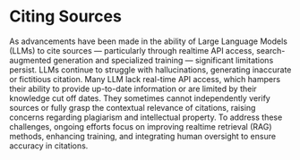 # Citing Sources

As advancements have been made in the ability of Large Language Models (LLMs) to cite sources — particularly through realtime API access, search-augmented generation and specialized training — significant limitations persist. LLMs continue to struggle with hallucinations, generating inaccurate or fictitious citation. Many LLM lack real-time API access, which hampers their ability to provide up-to-date information or are limited by their knowledge cut off dates. They sometimes cannot independently verify sources or fully grasp the contextual relevance of citations, raising concerns regarding plagiarism and intellectual property. To address these challenges, ongoing efforts focus on improving realtime retrieval (RAG) methods, enhancing training, and integrating human oversight to ensure accuracy in citations.
